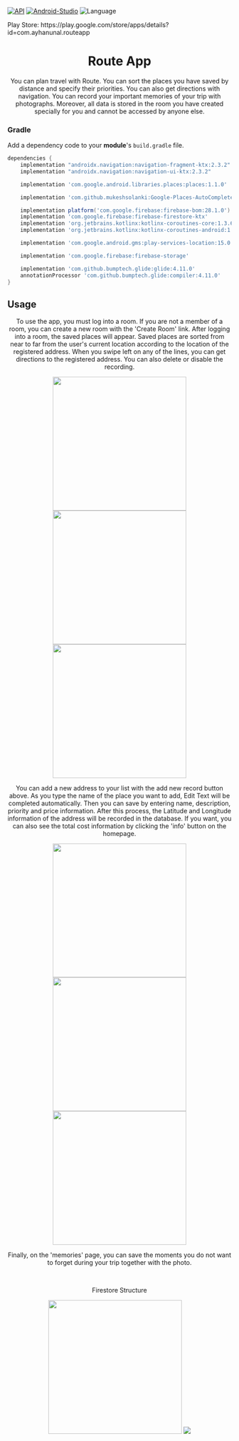 [![API](https://img.shields.io/badge/API-23%2B-brightgreen.svg?style=flat)](https://android-arsenal.com/api?level=23)
[![Android-Studio](https://img.shields.io/badge/Android%20Studio-4.2+-orange.svg?style=flat)](https://developer.android.com/studio/)
![Language](https://img.shields.io/badge/language-Kotlin-orange.svg)

<p> Play Store: https://play.google.com/store/apps/details?id=com.ayhanunal.routeapp </p>

<h1 align="center"> Route App </h1>

<p align="center">
You can plan travel with Route. You can sort the places you have saved by distance and specify their priorities. You can also get directions with navigation. You can record your important memories of your trip with photographs. Moreover, all data is stored in the room you have created specially for you and cannot be accessed by anyone else.
</p>

### Gradle 
Add a dependency code to your **module**'s `build.gradle` file.
```gradle
dependencies {
    implementation "androidx.navigation:navigation-fragment-ktx:2.3.2"
    implementation "androidx.navigation:navigation-ui-ktx:2.3.2"

    implementation 'com.google.android.libraries.places:places:1.1.0'

    implementation 'com.github.mukeshsolanki:Google-Places-AutoComplete-EditText:0.0.8'

    implementation platform('com.google.firebase:firebase-bom:28.1.0')
    implementation 'com.google.firebase:firebase-firestore-ktx'
    implementation 'org.jetbrains.kotlinx:kotlinx-coroutines-core:1.3.6'
    implementation 'org.jetbrains.kotlinx:kotlinx-coroutines-android:1.3.6'

    implementation 'com.google.android.gms:play-services-location:15.0.1'

    implementation 'com.google.firebase:firebase-storage'

    implementation 'com.github.bumptech.glide:glide:4.11.0'
    annotationProcessor 'com.github.bumptech.glide:compiler:4.11.0'
}
```

## Usage

<p align="center">
  To use the app, you must log into a room. If you are not a member of a room, you can create a new room with the 'Create Room' link.
  After logging into a room, the saved places will appear.
  Saved places are sorted from near to far from the user's current location according to the location of the registered address.
  When you swipe left on any of the lines, you can get directions to the registered address. You can also delete or disable the recording.
</p>

<p align="center">
  <img src='https://github.com/ayhanunal/RouteAppAndroid/blob/main/app_ss_default/1.png' width=300 heihgt=300> 
  <img src='https://github.com/ayhanunal/RouteAppAndroid/blob/main/app_ss_default/2.png' width=300 heihgt=300>
  <img src='https://github.com/ayhanunal/RouteAppAndroid/blob/main/app_ss_default/3.png' width=300 heihgt=300>
</p>

<p align="center">
You can add a new address to your list with the add new record button above.
As you type the name of the place you want to add, Edit Text will be completed automatically.
Then you can save by entering name, description, priority and price information. After this process, the Latitude and Longitude information of the address will be recorded in the database. If you want, you can also see the total cost information by clicking the 'info' button on the homepage.
</p>

<p align="center">
  <img src='https://github.com/ayhanunal/RouteAppAndroid/blob/main/app_ss_default/4.png' width=300 heihgt=300> 
  <img src='https://github.com/ayhanunal/RouteAppAndroid/blob/main/app_ss_default/5.png' width=300 heihgt=300>
  <img src='https://github.com/ayhanunal/RouteAppAndroid/blob/main/app_ss_default/6.png' width=300 heihgt=300>
</p>

<p align="center">
Finally, on the 'memories' page, you can save the moments you do not want to forget during your trip together with the photo.
</p>

<br>
<p align="center"> Firestore Structure </br>

<p align="center">
  <img src='https://github.com/ayhanunal/RouteAppAndroid/blob/main/app_ss_default/7.png' width=300 heihgt=300> 
  <img src='https://github.com/ayhanunal/RouteAppAndroid/blob/main/app_ss_default/firebase.png'> 
</p>

